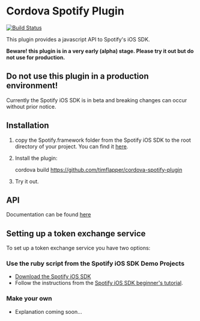 # Cordova Spotify Plugin

[![Build Status](https://travis-ci.org/timflapper/cordova-spotify-plugin.svg?branch=master)](https://travis-ci.org/timflapper/cordova-spotify-plugin)

This plugin provides a javascript API to Spotify's iOS SDK.

**Beware! this plugin is in a very early (alpha) stage. Please try it out but do not use for production.**

## Do not use this plugin in a production environment!
Currently the Spotify iOS SDK is in beta and breaking changes can occur without prior notice.

## Installation

1. copy the Spotify.framework folder from the Spotify iOS SDK to the root directory of your project. You can find it [here](https://github.com/spotify/ios-sdk/releases).
	
2. Install the plugin:

	cordova build https://github.com/timflapper/cordova-spotify-plugin

3. Try it out.

## API

Documentation can be found [here](https://github.com/timflapper/cordova-plugin-spotify/wiki/API)

## Setting up a token exchange service

To set up a token exchange service you have two options:

### Use the ruby script from the Spotify iOS SDK Demo Projects

- [Download the Spotify iOS SDK](https://github.com/spotify/ios-sdk/releases)
- Follow the instructions from the [Spotify iOS SDK beginner's tutorial](https://developer.spotify.com/technologies/spotify-ios-sdk/tutorial/).	

### Make your own

- Explanation coming soon...